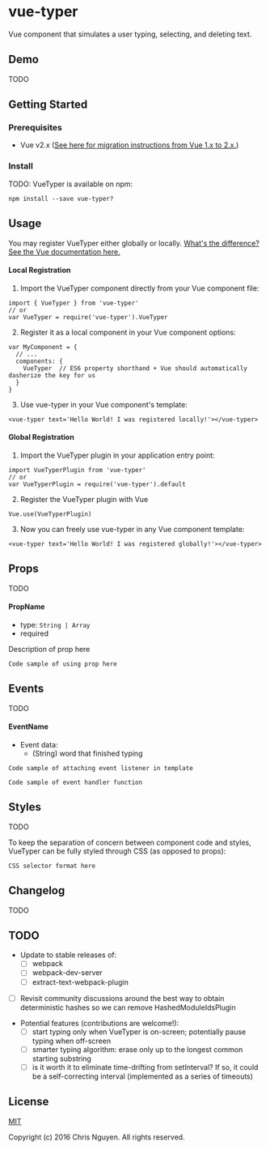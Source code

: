 # vue-typer
Vue component that simulates a user typing, selecting, and deleting text.

## Demo
TODO

## Getting Started

### Prerequisites
- Vue v2.x ([See here for migration instructions from Vue 1.x to 2.x.](https://vuejs.org/v2/guide/migration.html))

### Install
TODO: 
VueTyper is available on npm:
```
npm install --save vue-typer?
```

## Usage
You may register VueTyper either globally or locally. [What's the difference? See the Vue documentation here.](https://vuejs.org/v2/guide/components.html#Registration)

#### Local Registration
1. Import the VueTyper component directly from your Vue component file:
```
import { VueTyper } from 'vue-typer'
// or
var VueTyper = require('vue-typer').VueTyper
```

2. Register it as a local component in your Vue component options:
```
var MyComponent = {
  // ...
  components: {
    VueTyper  // ES6 property shorthand + Vue should automatically dasherize the key for us
  }
}
```

3. Use vue-typer in your Vue component's template:
```
<vue-typer text='Hello World! I was registered locally!'></vue-typer>
```

#### Global Registration
1. Import the VueTyper plugin in your application entry point:
```
import VueTyperPlugin from 'vue-typer'
// or
var VueTyperPlugin = require('vue-typer').default
```

2. Register the VueTyper plugin with Vue
```
Vue.use(VueTyperPlugin)
```

3. Now you can freely use vue-typer in any Vue component template:
```
<vue-typer text='Hello World! I was registered globally!'></vue-typer>
```

## Props
TODO

#### PropName
- type: `String | Array`
- required

Description of prop here

```
Code sample of using prop here
```

## Events
TODO

#### EventName
- Event data:
  - (String) word that finished typing
```
Code sample of attaching event listener in template
```
```
Code sample of event handler function
```

## Styles
TODO

To keep the separation of concern between component code and styles, VueTyper can be fully styled through CSS (as opposed to props):

```
CSS selector format here
```

## Changelog
TODO

## TODO
- Update to stable releases of:
  - [ ] webpack
  - [ ] webpack-dev-server
  - [ ] extract-text-webpack-plugin
- [ ] Revisit community discussions around the best way to obtain deterministic hashes so we can remove HashedModuleIdsPlugin
- Potential features (contributions are welcome!):
  - [ ] start typing only when VueTyper is on-screen; potentially pause typing when off-screen
  - [ ] smarter typing algorithm: erase only up to the longest common starting substring
  - [ ] is it worth it to eliminate time-drifting from setInterval? If so, it could be a self-correcting interval (implemented as a series of timeouts)

## License

[MIT](http://opensource.org/licenses/MIT)

Copyright (c) 2016 Chris Nguyen. All rights reserved.
